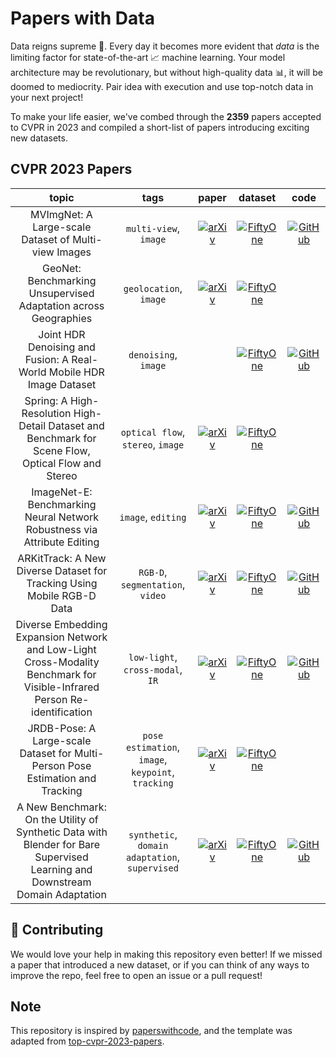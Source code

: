 # Papers with Data
Data reigns supreme 🥇. Every day it becomes more evident that *data* is the limiting factor for state-of-the-art 📈 machine learning. Your model architecture may be revolutionary, but without high-quality data 📊, it will be doomed to mediocrity. Pair idea with execution and use top-notch data in your next project!

To make your life easier, we've combed through the **2359** papers accepted to CVPR in 2023 and compiled a short-list of papers introducing exciting new datasets.

## CVPR 2023 Papers

<!--- AUTOGENERATED_COURSES_TABLE -->
<!---
   WARNING: DO NOT EDIT THIS TABLE MANUALLY. IT IS AUTOMATICALLY GENERATED.
   HEAD OVER TO CONTRIBUTING.MD FOR MORE DETAILS ON HOW TO MAKE CHANGES PROPERLY.
-->
| **topic** | **tags** | **paper** | **dataset** | **code** |
|:---------:|:---------:|:---------:|:-----------:|:--------:|
| MVImgNet: A Large-scale Dataset of Multi-view Images | `multi-view`, `image` | [![arXiv](https://img.shields.io/badge/arXiv-2303.06042-b31b1b.svg)](https://arxiv.org/abs/2303.06042)| [![FiftyOne](https://img.shields.io/badge/FiftyOne-blue)](https://cvpr.fiftyone.ai/datasets/MVImgNet/samples) | [![GitHub](https://img.shields.io/github/stars/GAP-LAB-CUHK-SZ/MVImgNet?style=social)](https://github.com/GAP-LAB-CUHK-SZ/MVImgNet) |
| GeoNet: Benchmarking Unsupervised Adaptation across Geographies | `geolocation`, `image` | [![arXiv](https://img.shields.io/badge/arXiv-2303.15443-b31b1b.svg)](https://arxiv.org/abs/2303.15443)| [![FiftyOne](https://img.shields.io/badge/FiftyOne-blue)](https://cvpr.fiftyone.ai/datasets/GeoNet/samples) |  |
| Joint HDR Denoising and Fusion: A Real-World Mobile HDR Image Dataset | `denoising`, `image` | | [![FiftyOne](https://img.shields.io/badge/FiftyOne-blue)](https://cvpr.fiftyone.ai/datasets/Mobile-HDR/samples) | [![GitHub](https://img.shields.io/github/stars/shuaizhengliu/joint-hdrdn?style=social)](https://github.com/shuaizhengliu/joint-hdrdn) |
| Spring: A High-Resolution High-Detail Dataset and Benchmark for Scene Flow, Optical Flow and Stereo | `optical flow`, `stereo`, `image` | [![arXiv](https://img.shields.io/badge/arXiv-2303.01943-b31b1b.svg)](https://arxiv.org/abs/2303.01943)| [![FiftyOne](https://img.shields.io/badge/FiftyOne-blue)](https://cvpr.fiftyone.ai/datasets/Spring/samples) |  |
| ImageNet-E: Benchmarking Neural Network Robustness via Attribute Editing | `image`, `editing` | [![arXiv](https://img.shields.io/badge/arXiv-2303.17096-b31b1b.svg)](https://arxiv.org/abs/2303.17096)| [![FiftyOne](https://img.shields.io/badge/FiftyOne-blue)](https://cvpr.fiftyone.ai/datasets/ImageNet-E/samples) | [![GitHub](https://img.shields.io/github/stars/alibaba/easyrobust?style=social)](https://github.com/alibaba/easyrobust) |
| ARKitTrack: A New Diverse Dataset for Tracking Using Mobile RGB-D Data | `RGB-D`, `segmentation`, `video` | [![arXiv](https://img.shields.io/badge/arXiv-2303.13885-b31b1b.svg)](https://arxiv.org/abs/2303.13885)| [![FiftyOne](https://img.shields.io/badge/FiftyOne-blue)](https://cvpr.fiftyone.ai/datasets/ARKitTrack/samples) | [![GitHub](https://img.shields.io/github/stars/lawrence-cj/ARKitTrack?style=social)](https://github.com/lawrence-cj/ARKitTrack) |
| Diverse Embedding Expansion Network and Low-Light Cross-Modality Benchmark for Visible-Infrared Person Re-identification | `low-light`, `cross-modal`, `IR` | [![arXiv](https://img.shields.io/badge/arXiv-2303.14481-b31b1b.svg)](https://arxiv.org/abs/2303.14481)| [![FiftyOne](https://img.shields.io/badge/FiftyOne-blue)](https://cvpr.fiftyone.ai/datasets/LLCM/samples) | [![GitHub](https://img.shields.io/github/stars/ZYK100/LLCM?style=social)](https://github.com/ZYK100/LLCM) |
| JRDB-Pose: A Large-scale Dataset for Multi-Person Pose Estimation and Tracking | `pose estimation`, `image`, `keypoint`, `tracking` | [![arXiv](https://img.shields.io/badge/arXiv-2210.11940v2-b31b1b.svg)](https://arxiv.org/abs/2210.11940v2)| [![FiftyOne](https://img.shields.io/badge/FiftyOne-blue)](https://cvpr.fiftyone.ai/datasets/JRDB-Pose/samples) |  |
| A New Benchmark: On the Utility of Synthetic Data with Blender for Bare Supervised Learning and Downstream Domain Adaptation | `synthetic`, `domain adaptation`, `supervised` | [![arXiv](https://img.shields.io/badge/arXiv-2303.09165-b31b1b.svg)](https://arxiv.org/abs/2303.09165)| [![FiftyOne](https://img.shields.io/badge/FiftyOne-blue)](https://cvpr.fiftyone.ai/datasets/SynSL-120K/samples) | [![GitHub](https://img.shields.io/github/stars/huitangtang/On_the_Utility_of_Synthetic_Data?style=social)](https://github.com/huitangtang/On_the_Utility_of_Synthetic_Data) |
<!--- AUTOGENERATED_COURSES_TABLE -->

## 👋 Contributing
We would love your help in making this repository even better! If we missed a paper that introduced a new dataset, or if you can think of any ways to improve the repo, feel free to open an issue or a pull request!

## Note
This repository is inspired by [paperswithcode](https://paperswithcode.com/), and the template was adapted from [top-cvpr-2023-papers](https://github.com/SkalskiP/top-cvpr-2023-papers).

